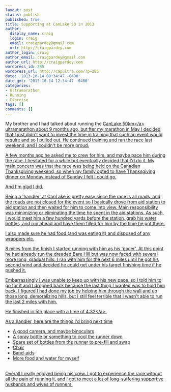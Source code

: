 ```yaml
---
layout: post
status: publish
published: true
title: Supporting at CanLake 50 in 2013
author:
  display_name: craig
  login: craig
  email: craigpardey@gmail.com
  url: http://craigpardey.com
author_login: craig
author_email: craigpardey@gmail.com
author_url: http://craigpardey.com
wordpress_id: 285
wordpress_url: http://capultra.com/?p=285
date: '2013-10-14 08:34:47 -0400'
date_gmt: '2013-10-14 12:34:47 -0400'
categories:
- Ultramarathon
- Running
- Exercise
tags: []
comments: []
---
```

<p>My brother and I had talked about running the <a href="http:/&#47;www.canlake50.org&#47;">CanLake 50km<&#47;a> ultramarathon about 9 months ago, but fter my marathon in May I decided that I just didn't want to invest the time in training that such an event would require and so I pulled out.  He continued training and ran the race last weekend, and I couldn't be more proud.</p>
<p>A few months ago he asked me to crew for him, and maybe pace him during the race.  I hesitated for a while but eventually decided that I'd do it.  My main concern was that the race was being held on the Canadian Thanksgiving weekend, so when my family opted to have Thanksgiving dinner on Monday instead of Sunday I felt I could go.</p>
<p>And I'm glad I did.</p>
<p>Being a 'handler' at CanLake is pretty easy since the race is all roads, and the roads are not closed for the event so I basically drove from aid station to aid station and then waited for him to come into view.  Main responsibility was minimizing or eliminating the time he spent in the aid stations.  As such, I would meet him a few hundred yards before the station, grab his water bottles, and run ahead and have them filled for him by the time he got there.</p>
<p>I also made sure he had food (and was eating it) and disposed of any wrappers etc.</p>
<p>8 miles from the finish I started running with him as his 'pacer'.  At this point he had already run the dreaded Bare Hill but was now faced with several more long, gradual hills.  I ran with him for the next 6 miles until he got his second wind and decided he could get under his target finishing time if he pushed it.  </p>
<p>Embarrassingly I was unable to keep up with his new pace, so I told him to go for it and I dropped back because the last thing I wanted was to hold him back.  I figured I had done my job by helping him through the wall and up those long, demoralizing hills, but I still feel terrible that I wasn't able to run the last 2 miles with him.</p>
<p>He finished in <a href="http:/&#47;www.yellowjacketracing.com&#47;files&#47;user&#47;590_2013_50k_OV_CanLake.htm">5th place with a time of 4:32<&#47;a>.</p>
<p>As a handler, here are the things I'd bring next time</p>
<ul>
<li>A good camera, and maybe binoculars</li>
<li>A spray bottle or something to cool the runner down</li>
<li>Spare set of bottles from the runner to pre-fill and swap</li>
<li>Chair</li>
<li>Band-aids</li>
<li>More food and water for myself</li><br />
</ul></p>
<p>Overall I really enjoyed being his crew.  I got to experience the race without all the pain of running it, and I got to meet a lot of <del datetime="2013-10-14T12:17:06+00:00">long-suffering</del> supportive husbands and wives of runners.</p>
